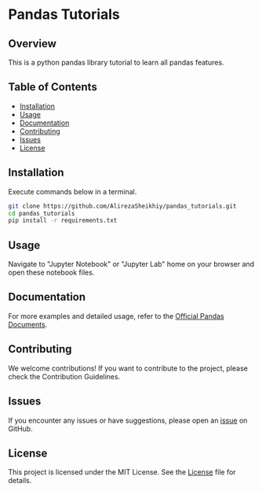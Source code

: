 # Pandas Tutorials

## Overview

This is a python pandas library tutorial to learn all pandas features.

## Table of Contents

- [Installation](#installation)
- [Usage](#usage)
- [Documentation](#documentation)
- [Contributing](#contributing)
- [Issues](#issues)
- [License](#license)

## Installation

Execute commands below in a terminal.

```bash
git clone https://github.com/AlirezaSheikhiy/pandas_tutorials.git
cd pandas_tutorials
pip install -r requirements.txt
```

## Usage

Navigate to "Jupyter Notebook" or "Jupyter Lab" home on your browser and open these notebook files.

## Documentation

For more examples and detailed usage, refer to the [Official Pandas Documents](https://pandas.pydata.org/docs/user_guide/index.html).

## Contributing

We welcome contributions! If you want to contribute to the project, please check the Contribution Guidelines.

## Issues

If you encounter any issues or have suggestions, please open an [issue](https://github.com/AlirezaSheikhiy/pandas_tutorials/issues) on GitHub.

## License

This project is licensed under the MIT License. See the [License](https://github.com/AlirezaSheikhiy/pandas_tutorials/blob/main/LICENSE) file for details.
